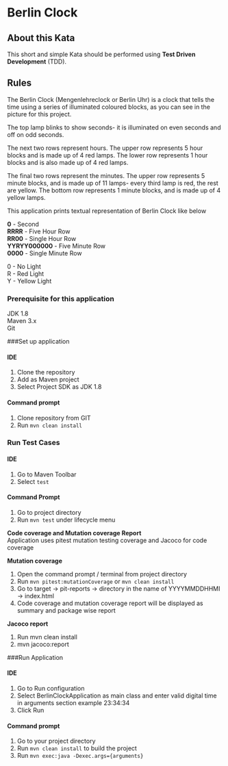 # Berlin Clock

## About this Kata

This short and simple Kata should be performed using **Test Driven Development** (TDD).

## Rules

The Berlin Clock (Mengenlehreclock or Berlin Uhr) is a clock that tells the time using a series of illuminated coloured blocks, as you can see in the picture for this project.

The top lamp blinks to show seconds- it is illuminated on even seconds and off on odd seconds.

The next two rows represent hours. The upper row represents 5 hour blocks and is made up of 4 red lamps. The lower row represents 1 hour blocks and is also made up of 4 red lamps.

The final two rows represent the minutes. The upper row represents 5 minute blocks, and is made up of 11 lamps- every third lamp is red, the rest are yellow. The bottom row represents 1 minute blocks, and is made up of 4 yellow lamps.

This application prints textual representation of Berlin Clock like below

**0** - Second\
**RRRR** - Five Hour Row\
**RR00** - Single Hour Row \
**YYRYY000000** - Five Minute Row \
**0000** - Single Minute Row


0 - No Light\
R - Red Light\
Y - Yellow Light

### Prerequisite for this application

JDK 1.8\
Maven 3.x\
Git

###Set up application
#### IDE
1. Clone the repository 
2. Add as Maven project
3. Select Project SDK as JDK 1.8

#### Command prompt
1. Clone repository from GIT
2. Run `mvn clean install`

### Run Test Cases
#### IDE
1. Go to Maven Toolbar
2. Select `test`

#### Command Prompt
1. Go to project directory
2. Run `mvn test` under lifecycle menu

**Code coverage and Mutation coverage Report**\
Application uses pitest mutation testing coverage and Jacoco for code coverage

**Mutation coverage**
1. Open the command prompt / terminal from project directory 
2. Run `mvn pitest:mutationCoverage` or `mvn clean install`
3. Go to target -> pit-reports -> directory in the name of YYYYMMDDHHMI -> index.html
4. Code coverage and mutation coverage report will be displayed as summary and package wise report

**Jacoco report**
1. Run mvn clean install
2. mvn jacoco:report

###Run Application
#### IDE
1. Go to Run configuration
2. Select BerlinClockApplication as main class and enter valid digital time in arguments section example 23:34:34
3. Click Run
#### Command prompt
1. Go to your project directory
2. Run `mvn clean install` to build the project
2. Run `mvn exec:java -Dexec.args={arguments}`


